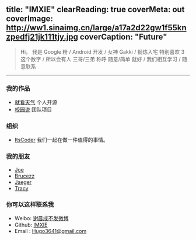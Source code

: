 title: "IMXIE"
clearReading: true
coverMeta: out
coverImage: http://ww1.sinaimg.cn/large/a17a2d22gw1f55knzpedfj21jk111tjy.jpg
coverCaption: "Future"
---


> Hi，
> 我是 Google 粉 / Android 开发 / 女神 Gakki / 钢炼入宅
> 特别喜欢 3 这个数字 / 所以会有人 三哥/三弟 称呼
> 随意/简单 就好 / 我们相互学习 / 随意联系

---

### 我的作品

- [就看天气](https://github.com/xcc3641/SeeWeather) 个人开源
- [校园说](http://www.campussay.com/download) 团队项目

### 组织

- [ItsCoder](http://www.itscoder.com/)
    我们一起在做一件值得的事情。

### 我的朋友

- [Joe](https://joesteven.github.io/)
- [Brucezz](http://brucezz.github.io/)
- [Jaeger](http://laobie.github.io/)
- [Tracy](http://lichengkai.club)


### 你可以这样联系我
- Weibo: [谢晨成不发微博](http://weibo.com/2709138722)
- Github: [IMXIE](https://github.com/xcc3641)
- Email : [Hugo3641@gmail.com](mailto:Hogo3641@gmail.com)
